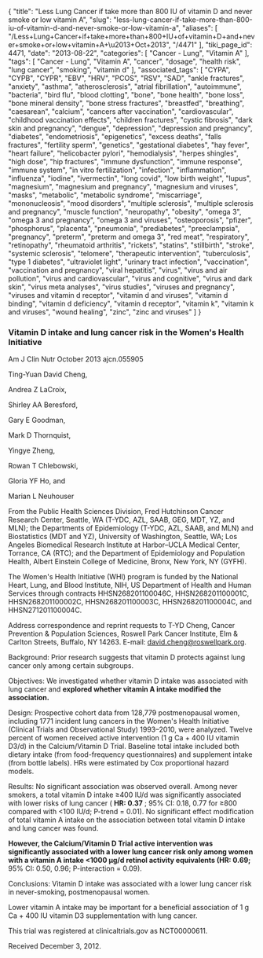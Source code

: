 {
    "title": "Less Lung Cancer if take more than 800 IU of vitamin D and never smoke or low vitamin A",
    "slug": "less-lung-cancer-if-take-more-than-800-iu-of-vitamin-d-and-never-smoke-or-low-vitamin-a",
    "aliases": [
        "/Less+Lung+Cancer+if+take+more+than+800+IU+of+vitamin+D+and+never+smoke+or+low+vitamin+A+\u2013+Oct+2013",
        "/4471"
    ],
    "tiki_page_id": 4471,
    "date": "2013-08-22",
    "categories": [
        "Cancer - Lung",
        "Vitamin A"
    ],
    "tags": [
        "Cancer - Lung",
        "Vitamin A",
        "cancer",
        "dosage",
        "health risk",
        "lung cancer",
        "smoking",
        "vitamin d"
    ],
    "associated_tags": [
        "CYPA",
        "CYPB",
        "CYPR",
        "EBV",
        "HRV",
        "PCOS",
        "RSV",
        "SAD",
        "ankle fractures",
        "anxiety",
        "asthma",
        "atherosclerosis",
        "atrial fibrillation",
        "autoimmune",
        "bacteria",
        "bird flu",
        "blood clotting",
        "bone",
        "bone health",
        "bone loss",
        "bone mineral density",
        "bone stress fractures",
        "breastfed",
        "breathing",
        "caesarean",
        "calcium",
        "cancers after vaccination",
        "cardiovascular",
        "childhood vaccination effects",
        "children fractures",
        "cystic fibrosis",
        "dark skin and pregnancy",
        "dengue",
        "depression",
        "depression and pregnancy",
        "diabetes",
        "endometriosis",
        "epigenetics",
        "excess deaths",
        "falls fractures",
        "fertility sperm",
        "genetics",
        "gestational diabetes",
        "hay fever",
        "heart failure",
        "helicobacter pylori",
        "hemodialysis",
        "herpes shingles",
        "high dose",
        "hip fractures",
        "immune dysfunction",
        "immune response",
        "immune system",
        "in vitro fertilization",
        "infection",
        "inflammation",
        "influenza",
        "iodine",
        "ivermectin",
        "long covid",
        "low birth weight",
        "lupus",
        "magnesium",
        "magnesium and pregnancy",
        "magnesium and viruses",
        "masks",
        "metabolic",
        "metabolic syndrome",
        "miscarriage",
        "mononucleosis",
        "mood disorders",
        "multiple sclerosis",
        "multiple sclerosis and pregnancy",
        "muscle function",
        "neuropathy",
        "obesity",
        "omega 3",
        "omega 3 and pregnancy",
        "omega 3 and viruses",
        "osteoporosis",
        "pfizer",
        "phosphorus",
        "placenta",
        "pneumonia",
        "prediabetes",
        "preeclampsia",
        "pregnancy",
        "preterm",
        "preterm and omega 3",
        "red meat",
        "respiratory",
        "retinopathy",
        "rheumatoid arthritis",
        "rickets",
        "statins",
        "stillbirth",
        "stroke",
        "systemic sclerosis",
        "telomere",
        "therapeutic intervention",
        "tuberculosis",
        "type 1 diabetes",
        "ultraviolet light",
        "urinary tract infection",
        "vaccination",
        "vaccination and pregnancy",
        "viral hepatitis",
        "virus",
        "virus and air pollution",
        "virus and cardiovascular",
        "virus and cognitive",
        "virus and dark skin",
        "virus meta analyses",
        "virus studies",
        "viruses and pregnancy",
        "viruses and vitamin d receptor",
        "vitamin d and viruses",
        "vitamin d binding",
        "vitamin d deficiency",
        "vitamin d receptor",
        "vitamin k",
        "vitamin k and viruses",
        "wound healing",
        "zinc",
        "zinc and viruses"
    ]
}


### Vitamin D intake and lung cancer risk in the Women's Health Initiative

Am J Clin Nutr October 2013 ajcn.055905

Ting-Yuan David Cheng,

Andrea Z LaCroix,

Shirley AA Beresford,

Gary E Goodman,

Mark D Thornquist,

Yingye Zheng,

Rowan T Chlebowski,

Gloria YF Ho, and

Marian L Neuhouser

From the Public Health Sciences Division, Fred Hutchinson Cancer Research Center, Seattle, WA (T-YDC, AZL, SAAB, GEG, MDT, YZ, and MLN); the Departments of Epidemiology (T-YDC, AZL, SAAB, and MLN) and Biostatistics (MDT and YZ), University of Washington, Seattle, WA; Los Angeles Biomedical Research Institute at Harbor–UCLA Medical Center, Torrance, CA (RTC); and the Department of Epidemiology and Population Health, Albert Einstein College of Medicine, Bronx, New York, NY (GYFH).

The Women's Health Initiative (WHI) program is funded by the National Heart, Lung, and Blood Institute, NIH, US Department of Health and Human Services through contracts HHSN268201100046C, HHSN268201100001C, HHSN268201100002C, HHSN268201100003C, HHSN268201100004C, and HHSN271201100004C.

Address correspondence and reprint requests to T-YD Cheng, Cancer Prevention & Population Sciences, Roswell Park Cancer Institute, Elm & Carlton Streets, Buffalo, NY 14263. E-mail: david.cheng@roswellpark.org.

Background: Prior research suggests that vitamin D protects against lung cancer only among certain subgroups.

Objectives: We investigated whether vitamin D intake was associated with lung cancer and  **explored whether vitamin A intake modified the association.** 

Design: Prospective cohort data from 128,779 postmenopausal women, including 1771 incident lung cancers in the Women's Health Initiative (Clinical Trials and Observational Study) 1993–2010, were analyzed. Twelve percent of women received active intervention (1 g Ca + 400 IU vitamin D3/d) in the Calcium/Vitamin D Trial. Baseline total intake included both dietary intake (from food-frequency questionnaires) and supplement intake (from bottle labels). HRs were estimated by Cox proportional hazard models.

Results: No significant association was observed overall. Among never smokers, a total vitamin D intake ≥400 IU/d was significantly associated with lower risks of lung cancer ( **HR: 0.37** ; 95% CI: 0.18, 0.77 for ≥800 compared with <100 IU/d; P-trend = 0.01). No significant effect modification of total vitamin A intake on the association between total vitamin D intake and lung cancer was found. 

 **However, the Calcium/Vitamin D Trial active intervention was significantly associated with a lower lung cancer risk only among women with a vitamin A intake <1000 μg/d retinol activity equivalents (HR: 0.69;**  95% CI: 0.50, 0.96; P-interaction = 0.09).

Conclusions: Vitamin D intake was associated with a lower lung cancer risk in never-smoking, postmenopausal women. 

Lower vitamin A intake may be important for a beneficial association of 1 g Ca + 400 IU vitamin D3 supplementation with lung cancer. 

This trial was registered at clinicaltrials.gov as NCT00000611.

Received December 3, 2012.